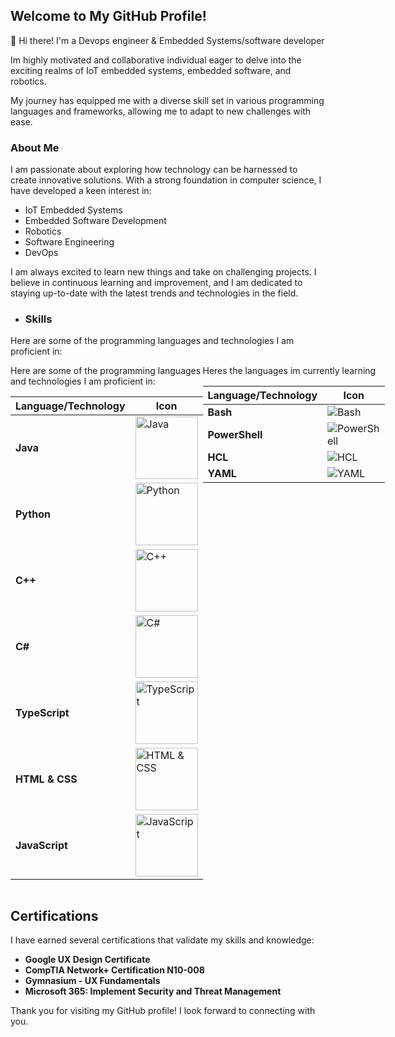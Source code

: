 ## Welcome to My GitHub Profile!

👋 Hi there! I'm a Devops engineer & Embedded Systems/software developer

Im highly motivated and collaborative individual eager to delve into the exciting realms of IoT embedded systems, embedded software, and robotics. 

My journey has equipped me with a diverse skill set in various programming languages and frameworks, allowing me to adapt to new challenges with ease.
### About Me

I am passionate about exploring how technology can be harnessed to create innovative solutions. With a strong foundation in computer science, I have developed a keen interest in:

- IoT Embedded Systems
- Embedded Software Development
- Robotics
- Software Engineering
- DevOps

I am always excited to learn new things and take on challenging projects. I believe in continuous learning and improvement, and I am dedicated to staying up-to-date with the latest trends and technologies in the field.

- ### Skills

Here are some of the programming languages and technologies I am proficient in:

<div style="display: flex; justify-content: space-between;">

<div>
Here are some of the programming languages and technologies I am proficient in:

| Language/Technology | Icon |
| ------------------- | ---- |
| **Java**            | <img width="100" alt="Java" src="https://github.com/Abdinasir03/Abdinasir03/assets/115896606/d091104f-e7d9-4df5-837c-5d2b2b1aa980"> |
| **Python**          | <img width="100" alt="Python" src="https://github.com/Abdinasir03/Abdinasir03/assets/115896606/39026a0d-0636-4ed0-b381-1d2d420a262d"> |
| **C++**             | <img width="100" alt="C++" src="https://github.com/Abdinasir03/Abdinasir03/assets/115896606/08bd2ad0-3c20-40d6-8ffb-f8a5dce0a41d"> |
| **C#**              | <img width="100" alt="C#" src="https://github.com/Abdinasir03/Abdinasir03/assets/115896606/5c464694-9d72-4033-9c24-61caf246e32d"> |
| **TypeScript**      | <img width="100" alt="TypeScript" src="https://github.com/Abdinasir03/Abdinasir03/assets/115896606/f30a694b-e35e-40c8-a62b-c1495786fa4b"> |
| **HTML & CSS**      | <img width="100" alt="HTML & CSS" src="https://github.com/Abdinasir03/Abdinasir03/assets/115896606/ff281b74-d7de-497c-88aa-af3225cca97c"> |
| **JavaScript**      | <img width="100" alt="JavaScript" src="https://github.com/Abdinasir03/Abdinasir03/assets/115896606/84505f77-635c-45a1-8b51-c65496ba0bb1"> |
</div>

<div>
Heres the languages im currently learning

| Language/Technology | Icon |
| ------------------- | ---- |
| **Bash**            | <img src="https://img.shields.io/badge/Bash-4EAA25?style=for-the-badge&logo=gnu-bash&logoColor=white" alt="Bash"/> |
| **PowerShell**      | <img src="https://img.shields.io/badge/PowerShell-5391FE?style=for-the-badge&logo=powershell&logoColor=white" alt="PowerShell"/> |
| **HCL**             | <img src="https://img.shields.io/badge/HCL-555?style=for-the-badge&logo=hashicorp&logoColor=white" alt="HCL"/> |
| **YAML**            | <img src="https://img.shields.io/badge/YAML-000?style=for-the-badge&logo=yaml&logoColor=white" alt="YAML"/> |
</div>

</div>

## Certifications

I have earned several certifications that validate my skills and knowledge:

- **Google UX Design Certificate**
- **CompTIA Network+ Certification N10-008**
- **Gymnasium - UX Fundamentals**
- **Microsoft 365: Implement Security and Threat Management**

Thank you for visiting my GitHub profile! I look forward to connecting with you.
<!--
**Abdinasir03/Abdinasir03** is a ✨ _special_ ✨ repository because its `README.md` (this file) appears on your GitHub profile.

Here are some ideas to get you started:

- 🔭 I’m currently working on ...
- 🌱 I’m currently learning ...
- 👯 I’m looking to collaborate on ...
- 🤔 I’m looking for help with ...
- 💬 Ask me about ...
- 📫 How to reach me: ...
- ⚡ Fun fact: ...
-->
